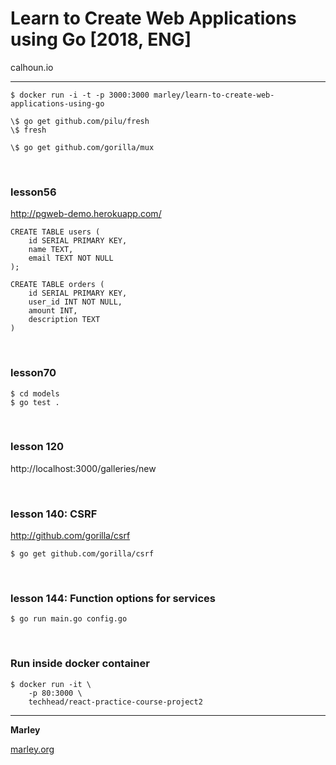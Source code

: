 # Learn to Create Web Applications using Go [2018, ENG]

calhoun.io

---

    $ docker run -i -t -p 3000:3000 marley/learn-to-create-web-applications-using-go

    \$ go get github.com/pilu/fresh
    \$ fresh

    \$ go get github.com/gorilla/mux

<br/>

### lesson56

http://pgweb-demo.herokuapp.com/

    CREATE TABLE users (
        id SERIAL PRIMARY KEY,
        name TEXT,
        email TEXT NOT NULL
    );

    CREATE TABLE orders (
        id SERIAL PRIMARY KEY,
        user_id INT NOT NULL,
        amount INT,
        description TEXT
    )

<br/>

### lesson70

    $ cd models
    $ go test .

<br/>

### lesson 120

http://localhost:3000/galleries/new

<br/>

### lesson 140: CSRF

http://github.com/gorilla/csrf

    $ go get github.com/gorilla/csrf

<br/>

### lesson 144: Function options for services

    $ go run main.go config.go

<br/>

### Run inside docker container

```
$ docker run -it \
    -p 80:3000 \
    techhead/react-practice-course-project2
```


---

**Marley**

<a href="https://marley.org">marley.org</a>
